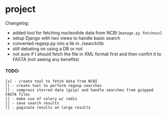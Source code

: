 # project

Changelog:
* added tool for fetching nucleodide data from NCBI (`manage.py fetchnuc`)
* setup Django with two views to handle basic search
* converted regexp.py into a lib in ./search/lib
* still debating on using a DB or not
* not sure if I should fetch the file in XML format first and then confirt it to FASTA (not seeing any benefits)

#### TODO:

    [x] - create tool to fetch data from NCBI
    [] - create tool to perform regexp searches
    [] - compress storred data (gzip) and handle searches from gzipped FASTA files
    [] - make use of celery w/ redis
    [] - save search results
    [] - paginate results on large results



